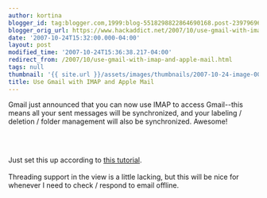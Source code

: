 ```yaml
---
author: kortina
blogger_id: tag:blogger.com,1999:blog-5518298822864690168.post-2397969645746822037
blogger_orig_url: https://www.hackaddict.net/2007/10/use-gmail-with-imap-and-apple-mail.html
date: '2007-10-24T15:32:00.000-04:00'
layout: post
modified_time: '2007-10-24T15:36:38.217-04:00'
redirect_from: /2007/10/use-gmail-with-imap-and-apple-mail.html
tags: null
thumbnail: '{{ site.url }}/assets/images/thumbnails/2007-10-24-image-0000.png'
title: Use Gmail with IMAP and Apple Mail
---
```


Gmail just announced that you can now use IMAP to access Gmail--this means all your sent messages will be synchronized, and your labeling / deletion / folder management will also be synchronized.  Awesome!<br/><br/><img alt="" border="0" id="BLOGGER_PHOTO_ID_5124989046472190738" src="{{ site.url }}/assets/images/2007-10-24-image-0000.png" style="display:block; margin:0px auto 10px; text-align:center; "/><br/><br/>Just set this up according to <a href="http://mail.google.com/support/bin/answer.py?answer=77663">this tutorial</a>.<br/><br/>Threading support in the view is a little lacking, but this will be nice for whenever I need to check / respond to email offline.